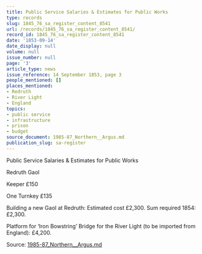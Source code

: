 ```yaml
---
title: Public Service Salaries & Estimates for Public Works
type: records
slug: 1845_76_sa_register_content_8541
url: /records/1845_76_sa_register_content_8541/
record_id: 1845_76_sa_register_content_8541
date: '1853-09-14'
date_display: null
volume: null
issue_number: null
page: '3'
article_type: news
issue_reference: 14 September 1853, page 3
people_mentioned: []
places_mentioned:
- Redruth
- River Light
- England
topics:
- public service
- infrastructure
- prison
- budget
source_document: 1985-87_Northern__Argus.md
publication_slug: sa-register
---
```


Public Service Salaries & Estimates for Public Works

Redruth Gaol

Keeper		£150

One Turnkey	£135

Building a new Gaol at Redruth: Estimated cost £2,300.  Sum required 1854: £2,300.

Platform for ‘Iron Bowstring’ Bridge for the River Light (to be imported from England): £4,200.

Source: [1985-87_Northern__Argus.md](/downloads/markdown/1985-87_Northern__Argus.md)
